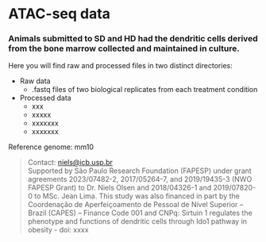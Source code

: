 # ATAC-seq data
### Animals submitted to SD and HD had the dendritic cells derived from the bone marrow collected and maintained in culture.

Here you will find raw and processed files in two distinct directories:
- Raw data
  * .fastq files of two biological replicates from each treatment condition 
- Processed data
  * xxx
  * xxxxx
  * xxxxxxx
  * xxxxxxx
    
Reference genome: mm10

> Contact: niels@icb.usp.br <br>
> Supported by São Paulo Research Foundation
(FAPESP) under grant agreements 2023/07482-2, 2017/05264-7, and 2019/19435-3 (NWO FAPESP Grant) to Dr. Niels Olsen and 2018/04326-1 and 2019/07820-0 to MSc. Jean Lima. This study was also financed in part by the Coordenação de Aperfeiçoamento de Pessoal de Nível Superior – Brazil (CAPES) – Finance Code 001 and CNPq: Sirtuin 1 regulates the phenotype and functions of dendritic cells through Ido1 pathway in obesity - doi: xxxx
